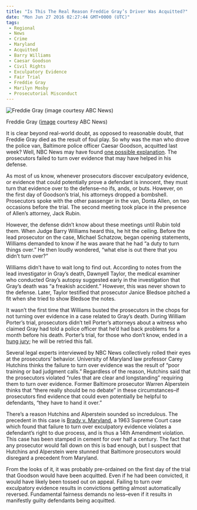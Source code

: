 ```yaml
---
title: "Is This The Real Reason Freddie Gray’s Driver Was Acquitted?"
date: "Mon Jun 27 2016 02:27:44 GMT+0000 (UTC)"
tags: 
 - Regional
 - News
 - Crime
 - Maryland
 - Acquitted
 - Barry Williams
 - Caesar Goodson
 - Civil Rights
 - Exculpatory Evidence
 - Fair Trial
 - Freddie Gray
 - Marilyn Mosby
 - Prosecutorial Misconduct
---
```

<div id="attachment_139289" style="width: 610px" class="wp-caption aligncenter"><img class="size-large wp-image-139289" src="//i1.wp.com/cdn.liberalamerica.org/wp-content/uploads/2016/06/Freddie-Gray-600x338.jpg?resize=600%2C338" alt="Freddie Gray (image courtesy ABC News)" srcset="//cdn.liberalamerica.org/wp-content/uploads/2016/06/Freddie-Gray.jpg 600w, //cdn.liberalamerica.org/wp-content/uploads/2016/06/Freddie-Gray.jpg 64w, //cdn.liberalamerica.org/wp-content/uploads/2016/06/Freddie-Gray.jpg 350w, //cdn.liberalamerica.org/wp-content/uploads/2016/06/Freddie-Gray.jpg 768w, //cdn.liberalamerica.org/wp-content/uploads/2016/06/Freddie-Gray.jpg 795w, //cdn.liberalamerica.org/wp-content/uploads/2016/06/Freddie-Gray.jpg 992w" sizes="(max-width: 600px) 100vw, 600px" data-recalc-dims="1">
<p class="wp-caption-text">Freddie Gray (<a href="http://a.abcnews.com/images/US/HT_freddy_gray_v2_sk_150420_16x9_992.jpg" onclick="__gaTracker(&apos;send&apos;, &apos;event&apos;, &apos;outbound-article&apos;, &apos;http://a.abcnews.com/images/US/HT_freddy_gray_v2_sk_150420_16x9_992.jpg&apos;, &apos;image&apos;);">image</a> courtesy ABC News)</p>
</div><p>It is clear beyond real-world doubt, as opposed to reasonable doubt, that Freddie Gray died as the result of foul play. So why was the man who drove the police van, Baltimore police officer Caesar Goodson, acquitted last week? Well, NBC News may have found <a href="http://www.nbcnews.com/storyline/baltimore-unrest/trial-van-driver-freddie-gray-case-reveals-prosecutor-violations-n596731" onclick="__gaTracker(&apos;send&apos;, &apos;event&apos;, &apos;outbound-article&apos;, &apos;http://www.nbcnews.com/storyline/baltimore-unrest/trial-van-driver-freddie-gray-case-reveals-prosecutor-violations-n596731&apos;, &apos;one possible explanation&apos;);">one possible explanation</a>. The prosecutors failed to turn over evidence that may have helped in his defense.</p><p>As most of us know, whenever prosecutors discover&#xA0;exculpatory evidence, or evidence that could potentially prove a defendant is innocent, they must turn that evidence over to the defense&#x2013;no ifs, ands, or buts. However, on the first day of&#xA0;Goodson&#x2019;s trial, his attorneys dropped a bombshell. Prosecutors spoke with the other passenger in the van, Donta Allen, on two occasions before the trial. The second meeting took place in the presence of Allen&#x2019;s attorney, Jack Rubin.</p><p>However, the defense didn&#x2019;t know about these meetings until&#xA0;Rubin told them. When Judge&#xA0;Barry Williams heard this, he&#xA0;hit the ceiling. Before the lead prosecutor on the case, Michael Schatzow, began opening statements, Williams demanded to know if he was aware that he had &#x201C;a duty to turn things over.&#x201D; He then loudly wondered, &#x201C;what else is out there that you didn&#x2019;t turn over?&#x201D;</p><p>Williams didn&#x2019;t have to wait long to find out. According to notes from the lead investigator in Gray&#x2019;s death, Dawnyell Taylor, the medical examiner who conducted Gray&#x2019;s autopsy suggested early in the investigation that Gray&#x2019;s death was &#x201C;a freakish accident.&#x201D; However, this was never shown to the defense. Later, Taylor testified that prosecutor Janice Bledsoe pitched a fit when she tried to show Bledsoe the notes.</p><p>It wasn&#x2019;t&#xA0;the first time that Williams busted the prosecutors in the chops for not turning over evidence in a case related to Gray&#x2019;s death. During William Porter&#x2019;s trial, prosecutors didn&#x2019;t tell Porter&#x2019;s attorneys about a witness who claimed Gray had told a police officer that he&#x2019;d had back problems for a month before his death. Porter&#x2019;s trial, for those who don&#x2019;t know, ended in a <a href="http://www.cnn.com/2015/12/16/us/baltimore-police-trial-freddie-gray/index.html" onclick="__gaTracker(&apos;send&apos;, &apos;event&apos;, &apos;outbound-article&apos;, &apos;http://www.cnn.com/2015/12/16/us/baltimore-police-trial-freddie-gray/index.html&apos;, &apos;hung jury&apos;);">hung jury</a>; he will be retried this fall.</p><p>Several legal experts interviewed by NBC News collectively rolled their eyes at the prosecutors&#x2019; behavior. University of Maryland law professor Carey Hutchins thinks the failure to turn over evidence was the result of &#x201C;poor training or bad judgment calls.&#x201D; Regardless of the reason, Hutchins said that the prosecutors violated &#x201C;rules that are clear and longstanding&#x201D; requiring them to turn over evidence. Former Baltimore prosecutor Warren Alperstein thinks that &#x201C;there really should be no debate&#x201D; in these circumstances&#x2013;if prosecutors find&#xA0;evidence that could even potentially be helpful to defendants, &#x201C;they have to hand it over.&#x201D;</p><p>There&#x2019;s a reason Hutchins and Alperstein sounded so incredulous. The precedent in this case is <a href="http://en.wikipedia.org/wiki/Brady_v._Maryland" onclick="__gaTracker(&apos;send&apos;, &apos;event&apos;, &apos;outbound-article&apos;, &apos;http://en.wikipedia.org/wiki/Brady_v._Maryland&apos;, &apos;Brady v. Maryland&apos;);">Brady v. Maryland</a>, a 1963 Supreme Court case which found that failure to turn over exculpatory evidence violates a defendant&#x2019;s right to due process, and is thus a 14th Amendment violation. This case has been stamped in cement for over half a century. The fact that any prosecutor would fall down on this is bad enough, but I suspect that Hutchins and Alperstein were stunned that Baltimore prosecutors would disregard a precedent from Maryland.</p><p>From the looks of it, it was&#xA0;probably pre-ordained on the first day of the trial that Goodson would have been acquitted. Even if he had been convicted,&#xA0;it would have likely been tossed out on appeal. Failing to turn over exculpatory evidence results in convictions getting almost automatically reversed. Fundamental fairness demands no less&#x2013;even if it results in manifestly guilty defendants being acquitted.</p>